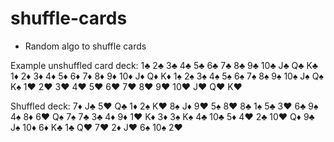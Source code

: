 # shuffle-cards

- Random algo to shuffle cards

Example unshuffled card deck:
1♣ 2♣ 3♣ 4♣ 5♣ 6♣ 7♣ 8♣ 9♣ 10♣ J♣ Q♣ K♣
1♦ 2♦ 3♦ 4♦ 5♦ 6♦ 7♦ 8♦ 9♦ 10♦ J♦ Q♦ K♦
1♠ 2♠ 3♠ 4♠ 5♠ 6♠ 7♠ 8♠ 9♠ 10♠ J♠ Q♠ K♠
1♥ 2♥ 3♥ 4♥ 5♥ 6♥ 7♥ 8♥ 9♥ 10♥ J♥ Q♥ K♥

Shuffled deck:
7♦ J♣ 5♥ Q♣ 1♦ 2♠ K♥ 8♠ J♦ 9♥ 5♠ 8♥ 8♣
1♠ 5♣ 3♥ 6♣ 9♠ 4♠ 8♦ 6♥ Q♠ 7♠ 7♣ 3♣ 4♦
9♦ 1♥ K♦ 3♦ 3♠ K♠ 4♣ 10♣ 5♦ 4♥ 2♣ 10♥ Q♦
9♣ J♠ 10♦ 6♦ K♣ 1♣ Q♥ 7♥ 2♦ J♥ 6♠ 10♠ 2♥ 